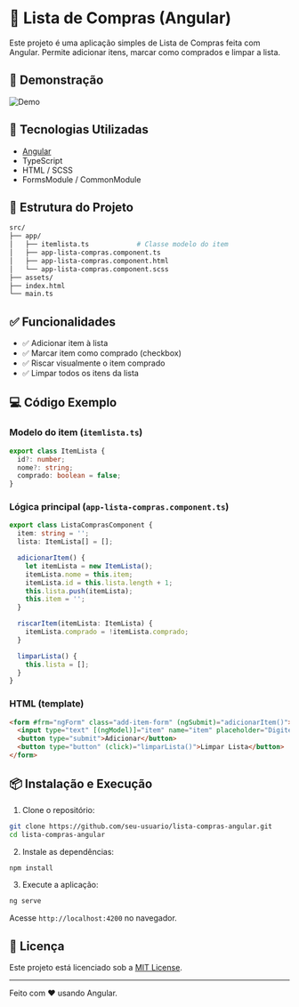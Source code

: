 # 🛒 Lista de Compras (Angular)

Este projeto é uma aplicação simples de Lista de Compras feita com Angular. Permite adicionar itens, marcar como comprados e limpar a lista.

## 📸 Demonstração

![Demo](https://via.placeholder.com/600x300?text=Demo+Lista+de+Compras)

## 🚀 Tecnologias Utilizadas

- [Angular](https://angular.io/)
- TypeScript
- HTML / SCSS
- FormsModule / CommonModule

## 📂 Estrutura do Projeto

```bash
src/
├── app/
│   ├── itemlista.ts            # Classe modelo do item
│   ├── app-lista-compras.component.ts
│   ├── app-lista-compras.component.html
│   └── app-lista-compras.component.scss
├── assets/
├── index.html
└── main.ts
```

## ✅ Funcionalidades

- ✅ Adicionar item à lista
- ✅ Marcar item como comprado (checkbox)
- ✅ Riscar visualmente o item comprado
- ✅ Limpar todos os itens da lista

## 💻 Código Exemplo

### Modelo do item (`itemlista.ts`)

```ts
export class ItemLista {
  id?: number;
  nome?: string;
  comprado: boolean = false;
}
```

### Lógica principal (`app-lista-compras.component.ts`)

```ts
export class ListaComprasComponent {
  item: string = '';
  lista: ItemLista[] = [];

  adicionarItem() {
    let itemLista = new ItemLista();
    itemLista.nome = this.item;
    itemLista.id = this.lista.length + 1;
    this.lista.push(itemLista);
    this.item = '';
  }

  riscarItem(itemLista: ItemLista) {
    itemLista.comprado = !itemLista.comprado;
  }

  limparLista() {
    this.lista = [];
  }
}
```

### HTML (template)

```html
<form #frm="ngForm" class="add-item-form" (ngSubmit)="adicionarItem()">
  <input type="text" [(ngModel)]="item" name="item" placeholder="Digite o nome do item" />
  <button type="submit">Adicionar</button>
  <button type="button" (click)="limparLista()">Limpar Lista</button>
</form>
```

## 📦 Instalação e Execução

1. Clone o repositório:

```bash
git clone https://github.com/seu-usuario/lista-compras-angular.git
cd lista-compras-angular
```

2. Instale as dependências:

```bash
npm install
```

3. Execute a aplicação:

```bash
ng serve
```

Acesse `http://localhost:4200` no navegador.

## 📄 Licença

Este projeto está licenciado sob a [MIT License](LICENSE).

---

Feito com ❤️ usando Angular.